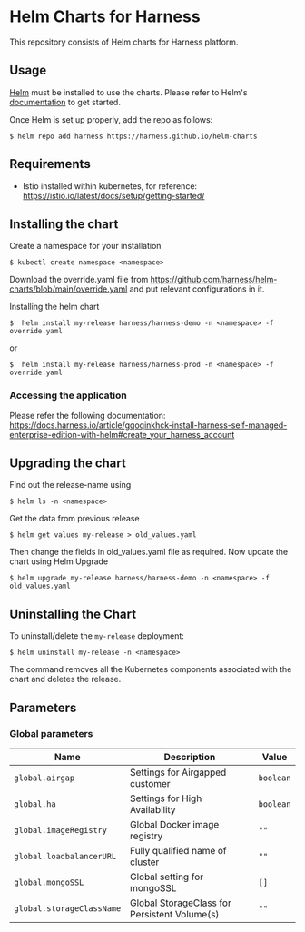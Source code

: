 # Helm Charts for Harness
This repository consists of Helm charts for Harness platform.
## Usage

[Helm](https://helm.sh) must be installed to use the charts.
Please refer to Helm's [documentation](https://helm.sh/docs/) to get started.

Once Helm is set up properly, add the repo as follows:

```console
$ helm repo add harness https://harness.github.io/helm-charts
```
## Requirements
* Istio installed within kubernetes, for reference: https://istio.io/latest/docs/setup/getting-started/

## Installing the chart
Create a namespace for your installation
```
$ kubectl create namespace <namespace>
```
Download the override.yaml file from https://github.com/harness/helm-charts/blob/main/override.yaml and put relevant configurations in it.

Installing the helm chart
```
$  helm install my-release harness/harness-demo -n <namespace> -f override.yaml
```
or
```
$  helm install my-release harness/harness-prod -n <namespace> -f override.yaml
```

### Accessing the application
Please refer the following documentation: https://docs.harness.io/article/gqoqinkhck-install-harness-self-managed-enterprise-edition-with-helm#create_your_harness_account
## Upgrading the chart
Find out the release-name using
```
$ helm ls -n <namespace>
```
Get the data from previous release
```
$ helm get values my-release > old_values.yaml
```
Then change the fields in old_values.yaml file as required. Now update the chart using
Helm Upgrade
```
$ helm upgrade my-release harness/harness-demo -n <namespace> -f old_values.yaml
```

## Uninstalling the Chart

To uninstall/delete the `my-release` deployment:

```console
$ helm uninstall my-release -n <namespace>
```

The command removes all the Kubernetes components associated with the chart and deletes the release.

## Parameters

### Global parameters

| Name                      | Description                                     | Value |
| ------------------------- | ----------------------------------------------- | ----- |
| `global.airgap`  | Settings for Airgapped customer                          | `boolean` |
| `global.ha`    | Settings for High Availability                             | `boolean`  |
| `global.imageRegistry`    | Global Docker image registry                    | `""`  |
| `global.loadbalancerURL`  | Fully qualified name of cluster                 | `""`  |
| `global.mongoSSL` | Global setting for mongoSSL                             | `[]`  |
| `global.storageClassName` | Global StorageClass for Persistent Volume(s)    | `""`  |
